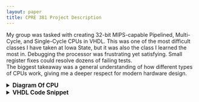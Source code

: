```yaml
---
layout: paper
title: CPRE 381 Project Description
---
```


My group was tasked with creating 32-bit MIPS-capable Pipelined, Multi-Cycle, and Single-Cycle CPUs in VHDL. This was
one of the most difficult classes I have taken at Iowa State, but it was also the class I learned the most in. Debugging
the processor was frustrating yet satisfying. Small register fixes could resolve dozens of failing tests.  
The biggest takeaway was a general understanding of how different types of CPUs work, giving me a deeper respect for modern hardware design.

<details>
  <summary style="font-size:1.1em; font-weight:bold; cursor:pointer;">Diagram Of CPU</summary>
  <div id="cpu-pdf-wrapper" style="margin-top:1rem; width:100%; height:80vh; max-height:900px;"></div>
</details>

<details>
  <summary style="font-size:1.1em; font-weight:bold; cursor:pointer;">VHDL Code Snippet</summary>
  <p>
    Below is the source VHDL for the IDEX (Instruction Decode -> Execution) Register for our pipelined CPU.
    These registers control instruction flow, handle hazards, and redirect data between stages.
  </p>
  <pre style="background-color:#2d2d2d;color:#c678dd;padding:10px;border-radius:5px;overflow-x:auto;font-family:monospace;">
library IEEE;
use IEEE.STD_LOGIC_1164.ALL;
use IEEE.NUMERIC_STD.ALL;

entity IDEX is
    Port (
        clk        : in  STD_LOGIC;
        i_RST      : in  STD_LOGIC;
        reg_write  : in  STD_LOGIC;
        write_currentInstruction_data : in STD_LOGIC_VECTOR(31 downto 0);
        write_regout1_data : in  STD_LOGIC_VECTOR (31 downto 0);
        write_regout2_data : in  STD_LOGIC_VECTOR (31 downto 0);
        write_signextension_data : in  STD_LOGIC_VECTOR (31 downto 0);
        write_alucontrol_data : in STD_LOGIC_VECTOR (3 downto 0);
        write_nextAddr_data : in STD_LOGIC_VECTOR(31 downto 0);
        read_currentInstruction_data : out STD_LOGIC_VECTOR(31 downto 0);
        read_regout1_data : out STD_LOGIC_VECTOR(31 downto 0);
        read_regout2_data : out STD_LOGIC_VECTOR(31 downto 0);
        read_signextension_data : out STD_LOGIC_VECTOR(31 downto 0);
        read_alucontrol_data : out STD_LOGIC_VECTOR(31 downto 0);
        read_nextAddr_data : out STD_LOGIC_VECTOR(31 downto 0);
        halt : in std_logic
    );
end IDEX;

architecture Behavioral of IDEX is
    type reg_array is array (0 to 31) of STD_LOGIC_VECTOR (31 downto 0);
    signal registers : reg_array := (others => (others => '0'));
    signal write_regout1_reg : std_logic_vector(4 downto 0) := "00001";
    signal write_regout2_reg : std_logic_vector(4 downto 0) := "00010";
    signal write_signextension_reg : std_logic_vector(4 downto 0) := "00011";
    signal write_alucontrol_reg : STD_LOGIC_VECTOR(4 downto 0) := "00100";
    signal write_currentInstruction_reg : STD_LOGIC_VECTOR(4 downto 0) := "00101";
    signal write_nextAddr_reg : STD_LOGIC_VECTOR(4 downto 0) := "00110";
begin
    process(clk)
    begin
        if rising_edge(clk) then
            if i_RST = '1' then
                for i in 1 to 31 loop
                    registers(i) <= (others => '0');
                end loop;
            elsif (reg_write = '1' and halt = '0') then
                registers(to_integer(unsigned(write_regout1_reg))) <= write_regout1_data;
                registers(to_integer(unsigned(write_regout2_reg))) <= write_regout2_data;
                registers(to_integer(unsigned(write_signextension_reg))) <= write_signextension_data;
                registers(to_integer(unsigned(write_alucontrol_reg))) <= ("0000000000000000000000000000" & write_alucontrol_data);
                registers(to_integer(unsigned(write_currentInstruction_reg))) <= write_currentInstruction_data;
                registers(to_integer(unsigned(write_nextAddr_reg))) <= write_nextAddr_data;
            end if;
        end if;
    end process;

    read_regout1_data <= registers(to_integer(unsigned(write_regout1_reg)));
    read_regout2_data <= registers(to_integer(unsigned(write_regout2_reg)));
    read_signextension_data <= registers(to_integer(unsigned(write_signextension_reg)));
    read_alucontrol_data <= registers(to_integer(unsigned(write_alucontrol_reg)));
    read_currentInstruction_data <= registers(to_integer(unsigned(write_currentInstruction_reg)));
    read_nextAddr_data <= registers(to_integer(unsigned(write_nextAddr_reg)));
end Behavioral;
  </pre>
</details>

<!-- PDFObject JS -->
<script src="https://cdnjs.cloudflare.com/ajax/libs/pdfobject/2.2.8/pdfobject.min.js"></script>
<script>
  document.querySelectorAll('details').forEach(function(detail) {
    detail.addEventListener('toggle', function(e) {
      if (!this.open) return;
      if (this.querySelector('#cpu-pdf-wrapper')) {
        PDFObject.embed(
          "{{ '/assets/381Project/CPUDiagram.pdf' | relative_url }}",
          "#cpu-pdf-wrapper",
          { height: "100%", width: "100%", fallbackLink: "<p>This browser does not support PDFs. <a href='{{ '/assets/381Project/CPUDiagram.pdf' | relative_url }}'>Download PDF</a>.</p>" }
        );
      }
    }, { once: true });
  });
</script>

